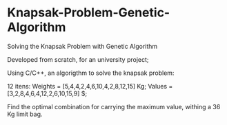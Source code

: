 # Knapsak-Problem-Genetic-Algorithm
Solving the Knapsak Problem with Genetic Algorithm

Developed from scratch, for an university project;

Using C/C++, an algorigthm to solve the knapsak problem:

12 itens:
Weights = [5,4,4,2,4,6,10,4,2,8,12,15] Kg;
Values = [3,2,8,4,6,4,12,2,6,10,15,9] $;

Find the optimal combination for carrying the maximum value, withing a 36 Kg limit bag.
